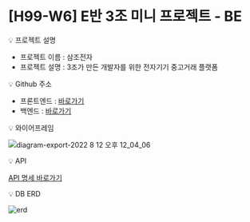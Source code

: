 # [H99-W6] E반 3조 미니 프로젝트 - BE

<aside>
💡 프로젝트 설명

</aside>

- 프로젝트 이름 : 삼조전자
- 프로젝트 설명 : 3조가 만든 개발자를 위한 전자기기 중고거래 플랫폼

<aside>
💡 Github 주소
</aside>

- 프론트엔드 : [바로가기](https://github.com/hanghae99-week6-team3/FE)
- 백엔드 : [바로가기](https://github.com/hanghae99-week6-team3/BE)

<aside>
💡 와이어프레임

</aside>

![diagram-export-2022  8  12  오후 12_04_06](https://user-images.githubusercontent.com/102751923/185364632-292fb2ff-208e-48ea-ace5-5657fced90e2.png)

<aside>
💡 API

</aside>

[API 명세 바로가기](https://speckle-fold-197.notion.site/70b8b083094f47859660a76eaf1b047a?v=77e6025136d24501bf6848a0a0443b0a)

<aside>
💡 DB ERD
</aside>

![erd](https://user-images.githubusercontent.com/102751923/185364731-beae0ee3-b2c2-44f2-a242-397a0655ad21.png)